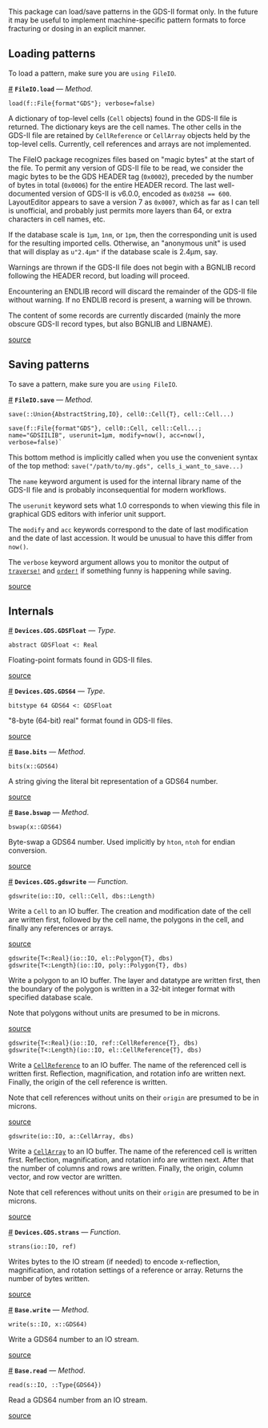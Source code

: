 
This package can load/save patterns in the GDS-II format only. In the future it may be useful to implement machine-specific pattern formats to force fracturing or dosing in an explicit manner.


<a id='Loading-patterns-1'></a>

## Loading patterns


To load a pattern, make sure you are `using FileIO`.

<a id='FileIO.load-Tuple{FileIO.File{FileIO.DataFormat{:GDS}}}' href='#FileIO.load-Tuple{FileIO.File{FileIO.DataFormat{:GDS}}}'>#</a>
**`FileIO.load`** &mdash; *Method*.



```
load(f::File{format"GDS"}; verbose=false)
```

A dictionary of top-level cells (`Cell` objects) found in the GDS-II file is returned. The dictionary keys are the cell names. The other cells in the GDS-II file are retained by `CellReference` or `CellArray` objects held by the top-level cells. Currently, cell references and arrays are not implemented.

The FileIO package recognizes files based on "magic bytes" at the start of the file. To permit any version of GDS-II file to be read, we consider the magic bytes to be the GDS HEADER tag (`0x0002`), preceded by the number of bytes in total (`0x0006`) for the entire HEADER record. The last well-documented version of GDS-II is v6.0.0, encoded as `0x0258 == 600`. LayoutEditor appears to save a version 7 as `0x0007`, which as far as I can tell is unofficial, and probably just permits more layers than 64, or extra characters in cell names, etc.

If the database scale is `1μm`, `1nm`, or `1pm`, then the corresponding unit is used for the resulting imported cells. Otherwise, an "anonymous unit" is used that will display as `u"2.4μm"` if the database scale is 2.4μm, say.

Warnings are thrown if the GDS-II file does not begin with a BGNLIB record following the HEADER record, but loading will proceed.

Encountering an ENDLIB record will discard the remainder of the GDS-II file without warning. If no ENDLIB record is present, a warning will be thrown.

The content of some records are currently discarded (mainly the more obscure GDS-II record types, but also BGNLIB and LIBNAME).


<a target='_blank' href='https://github.com/PainterQubits/Devices.jl/tree/811642fbd6b286c3f02c598a3f896a3377fbc8a7/src/gds.jl#L486-L516' class='documenter-source'>source</a><br>


<a id='Saving-patterns-1'></a>

## Saving patterns


To save a pattern, make sure you are `using FileIO`.

<a id='FileIO.save-Tuple{FileIO.File{FileIO.DataFormat{:GDS}},Devices.Cells.Cell,Vararg{Devices.Cells.Cell,N}}' href='#FileIO.save-Tuple{FileIO.File{FileIO.DataFormat{:GDS}},Devices.Cells.Cell,Vararg{Devices.Cells.Cell,N}}'>#</a>
**`FileIO.save`** &mdash; *Method*.



```
save(::Union{AbstractString,IO}, cell0::Cell{T}, cell::Cell...)

save(f::File{format"GDS"}, cell0::Cell, cell::Cell...;
name="GDSIILIB", userunit=1μm, modify=now(), acc=now(),
verbose=false)`
```

This bottom method is implicitly called when you use the convenient syntax of the top method: `save("/path/to/my.gds", cells_i_want_to_save...)`

The `name` keyword argument is used for the internal library name of the GDS-II file and is probably inconsequential for modern workflows.

The `userunit` keyword sets what 1.0 corresponds to when viewing this file in graphical GDS editors with inferior unit support.

The `modify` and `acc` keywords correspond to the date of last modification and the date of last accession. It would be unusual to have this differ from `now()`.

The `verbose` keyword argument allows you to monitor the output of [`traverse!`](cells.md#Devices.Cells.traverse!) and [`order!`](cells.md#Devices.Cells.order!) if something funny is happening while saving.


<a target='_blank' href='https://github.com/PainterQubits/Devices.jl/tree/811642fbd6b286c3f02c598a3f896a3377fbc8a7/src/gds.jl#L429-L452' class='documenter-source'>source</a><br>


<a id='Internals-1'></a>

## Internals

<a id='Devices.GDS.GDSFloat' href='#Devices.GDS.GDSFloat'>#</a>
**`Devices.GDS.GDSFloat`** &mdash; *Type*.



`abstract GDSFloat <: Real`

Floating-point formats found in GDS-II files.


<a target='_blank' href='https://github.com/PainterQubits/Devices.jl/tree/811642fbd6b286c3f02c598a3f896a3377fbc8a7/src/gds.jl#L64-L68' class='documenter-source'>source</a><br>

<a id='Devices.GDS.GDS64' href='#Devices.GDS.GDS64'>#</a>
**`Devices.GDS.GDS64`** &mdash; *Type*.



`bitstype 64 GDS64 <: GDSFloat`

"8-byte (64-bit) real" format found in GDS-II files.


<a target='_blank' href='https://github.com/PainterQubits/Devices.jl/tree/811642fbd6b286c3f02c598a3f896a3377fbc8a7/src/gds.jl#L71-L75' class='documenter-source'>source</a><br>

<a id='Base.bits-Tuple{Devices.GDS.GDS64}' href='#Base.bits-Tuple{Devices.GDS.GDS64}'>#</a>
**`Base.bits`** &mdash; *Method*.



`bits(x::GDS64)`

A string giving the literal bit representation of a GDS64 number.


<a target='_blank' href='https://github.com/PainterQubits/Devices.jl/tree/811642fbd6b286c3f02c598a3f896a3377fbc8a7/src/gds.jl#L78-L82' class='documenter-source'>source</a><br>

<a id='Base.bswap-Tuple{Devices.GDS.GDS64}' href='#Base.bswap-Tuple{Devices.GDS.GDS64}'>#</a>
**`Base.bswap`** &mdash; *Method*.



`bswap(x::GDS64)`

Byte-swap a GDS64 number. Used implicitly by `hton`, `ntoh` for endian conversion.


<a target='_blank' href='https://github.com/PainterQubits/Devices.jl/tree/811642fbd6b286c3f02c598a3f896a3377fbc8a7/src/gds.jl#L85-L89' class='documenter-source'>source</a><br>

<a id='Devices.GDS.gdswrite' href='#Devices.GDS.gdswrite'>#</a>
**`Devices.GDS.gdswrite`** &mdash; *Function*.



```
gdswrite(io::IO, cell::Cell, dbs::Length)
```

Write a `Cell` to an IO buffer. The creation and modification date of the cell are written first, followed by the cell name, the polygons in the cell, and finally any references or arrays.


<a target='_blank' href='https://github.com/PainterQubits/Devices.jl/tree/811642fbd6b286c3f02c598a3f896a3377fbc8a7/src/gds.jl#L245-L253' class='documenter-source'>source</a><br>


```
gdswrite{T<:Real}(io::IO, el::Polygon{T}, dbs)
gdswrite{T<:Length}(io::IO, poly::Polygon{T}, dbs)
```

Write a polygon to an IO buffer. The layer and datatype are written first, then the boundary of the polygon is written in a 32-bit integer format with specified database scale.

Note that polygons without units are presumed to be in microns.


<a target='_blank' href='https://github.com/PainterQubits/Devices.jl/tree/811642fbd6b286c3f02c598a3f896a3377fbc8a7/src/gds.jl#L286-L297' class='documenter-source'>source</a><br>


```
gdswrite{T<:Real}(io::IO, ref::CellReference{T}, dbs)
gdswrite{T<:Length}(io::IO, el::CellReference{T}, dbs)
```

Write a [`CellReference`](cells.md#Devices.Cells.CellReference) to an IO buffer. The name of the referenced cell is written first. Reflection, magnification, and rotation info are written next. Finally, the origin of the cell reference is written.

Note that cell references without units on their `origin` are presumed to be in microns.


<a target='_blank' href='https://github.com/PainterQubits/Devices.jl/tree/811642fbd6b286c3f02c598a3f896a3377fbc8a7/src/gds.jl#L316-L328' class='documenter-source'>source</a><br>


```
gdswrite(io::IO, a::CellArray, dbs)
```

Write a [`CellArray`](cells.md#Devices.Cells.CellArray) to an IO buffer. The name of the referenced cell is written first. Reflection, magnification, and rotation info are written next. After that the number of columns and rows are written. Finally, the origin, column vector, and row vector are written.

Note that cell references without units on their `origin` are presumed to be in microns.


<a target='_blank' href='https://github.com/PainterQubits/Devices.jl/tree/811642fbd6b286c3f02c598a3f896a3377fbc8a7/src/gds.jl#L345-L357' class='documenter-source'>source</a><br>

<a id='Devices.GDS.strans' href='#Devices.GDS.strans'>#</a>
**`Devices.GDS.strans`** &mdash; *Function*.



```
strans(io::IO, ref)
```

Writes bytes to the IO stream (if needed) to encode x-reflection, magnification, and rotation settings of a reference or array. Returns the number of bytes written.


<a target='_blank' href='https://github.com/PainterQubits/Devices.jl/tree/811642fbd6b286c3f02c598a3f896a3377fbc8a7/src/gds.jl#L384-L391' class='documenter-source'>source</a><br>

<a id='Base.write-Tuple{IO,Devices.GDS.GDS64}' href='#Base.write-Tuple{IO,Devices.GDS.GDS64}'>#</a>
**`Base.write`** &mdash; *Method*.



```
write(s::IO, x::GDS64)
```

Write a GDS64 number to an IO stream.


<a target='_blank' href='https://github.com/PainterQubits/Devices.jl/tree/811642fbd6b286c3f02c598a3f896a3377fbc8a7/src/gds.jl#L159-L165' class='documenter-source'>source</a><br>

<a id='Base.read-Tuple{IO,Type{Devices.GDS.GDS64}}' href='#Base.read-Tuple{IO,Type{Devices.GDS.GDS64}}'>#</a>
**`Base.read`** &mdash; *Method*.



```
read(s::IO, ::Type{GDS64})
```

Read a GDS64 number from an IO stream.


<a target='_blank' href='https://github.com/PainterQubits/Devices.jl/tree/811642fbd6b286c3f02c598a3f896a3377fbc8a7/src/gds.jl#L168-L174' class='documenter-source'>source</a><br>

